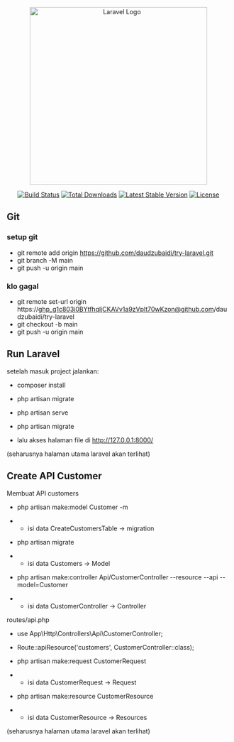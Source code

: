 <p align="center"><a href="https://laravel.com" target="_blank"><img src="https://raw.githubusercontent.com/laravel/art/master/logo-lockup/5%20SVG/2%20CMYK/1%20Full%20Color/laravel-logolockup-cmyk-red.svg" width="400" alt="Laravel Logo"></a></p>

<p align="center">
<a href="https://github.com/laravel/framework/actions"><img src="https://github.com/laravel/framework/workflows/tests/badge.svg" alt="Build Status"></a>
<a href="https://packagist.org/packages/laravel/framework"><img src="https://img.shields.io/packagist/dt/laravel/framework" alt="Total Downloads"></a>
<a href="https://packagist.org/packages/laravel/framework"><img src="https://img.shields.io/packagist/v/laravel/framework" alt="Latest Stable Version"></a>
<a href="https://packagist.org/packages/laravel/framework"><img src="https://img.shields.io/packagist/l/laravel/framework" alt="License"></a>
</p>

## Git

### setup git

-   git remote add origin https://github.com/daudzubaidi/try-laravel.git
-   git branch -M main
-   git push -u origin main

### klo gagal

-   git remote set-url origin https://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@github.com/daudzubaidi/try-laravel
-   git checkout -b main
-   git push -u origin main

## Run Laravel

setelah masuk project jalankan:

-   composer install
-   php artisan migrate
-   php artisan serve
-   php artisan migrate

-   lalu akses halaman file di http://127.0.0.1:8000/

(seharusnya halaman utama laravel akan terlihat)

## Create API Customer

Membuat API customers

-   php artisan make:model Customer -m
-   -   isi data CreateCustomersTable -> migration
-   php artisan migrate
-   -   isi data Customers -> Model

-   php artisan make:controller Api/CustomerController --resource --api --model=Customer
-   -   isi data CustomerController -> Controller

routes/api.php

-   use App\Http\Controllers\Api\CustomerController;
-   Route::apiResource('customers', CustomerController::class);

-   php artisan make:request CustomerRequest
-   -   isi data CustomerRequest -> Request

-   php artisan make:resource CustomerResource
-   -   isi data CustomerResource -> Resources

(seharusnya halaman utama laravel akan terlihat)
